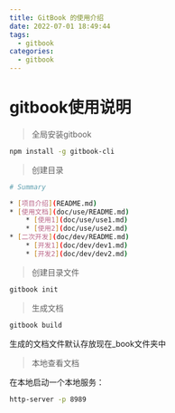 ```yaml
---
title: GitBook 的使用介绍
date: 2022-07-01 18:49:44
tags:
  - gitbook
categories:
  - gitbook
---
```


# gitbook使用说明

> 全局安装gitbook

```bash
npm install -g gitbook-cli
```
> 创建目录

```bash
# Summary

* [项目介绍](README.md)
* [使用文档](doc/use/README.md)
    * [使用1](doc/use/use1.md)
    * [使用2](doc/use/use2.md)
* [二次开发](doc/dev/README.md)
    * [开发1](doc/dev/dev1.md)
    * [开发2](doc/dev/dev2.md)
```

> 创建目录文件

```bash
gitbook init
```

> 生成文档

```bash
gitbook build
```

生成的文档文件默认存放现在_book文件夹中

> 本地查看文档

在本地启动一个本地服务：

```bash
http-server -p 8989
```
